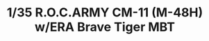 ---
title: "1/35 R.O.C.ARMY CM-11 (M-48H) w/ERA Brave Tiger MBT"
price: "TBA" 
desc: "Maketa"
img_path: "/assets/img/TAKO2091.jpg"
brand: "N/A"
available: false
special_offer: false
new: false
soon: false
cat: "010000"
subcat: "010200"
subsubcat: "0N/A"
sifra: "TAKO2091"
---